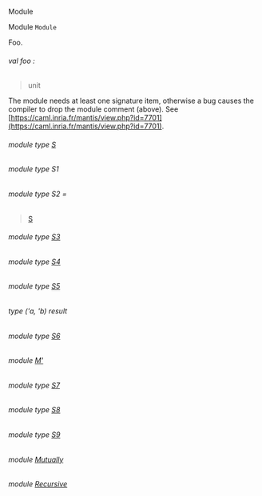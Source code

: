 Module

Module `Module`

Foo.

<a id="val-foo"></a>

###### val foo :

> unit

The module needs at least one signature item, otherwise a bug causes the
compiler to drop the module comment (above). See
[https://caml.inria.fr/mantis/view.php?id=7701](https://caml.inria.fr/mantis/view.php?id=7701).

<a id="module-type-S"></a>

###### module type [S](Module.module-type-S.md)

<a id="module-type-S1"></a>

###### module type S1

<a id="module-type-S2"></a>

###### module type S2 =

> [S](Module.module-type-S.md)

<a id="module-type-S3"></a>

###### module type [S3](Module.module-type-S3.md)

<a id="module-type-S4"></a>

###### module type [S4](Module.module-type-S4.md)

<a id="module-type-S5"></a>

###### module type [S5](Module.module-type-S5.md)

<a id="type-result"></a>

###### type ('a, 'b) result

<a id="module-type-S6"></a>

###### module type [S6](Module.module-type-S6.md)

<a id="module-M'"></a>

###### module [M'](Module.M'.md)

<a id="module-type-S7"></a>

###### module type [S7](Module.module-type-S7.md)

<a id="module-type-S8"></a>

###### module type [S8](Module.module-type-S8.md)

<a id="module-type-S9"></a>

###### module type [S9](Module.module-type-S9.md)

<a id="module-Mutually"></a>

###### module [Mutually](Module.Mutually.md)

<a id="module-Recursive"></a>

###### module [Recursive](Module.Recursive.md)
